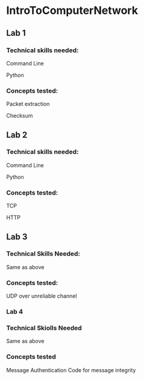 # IntroToComputerNetwork

## Lab 1
### Technical skills needed:
Command Line

Python

### Concepts tested:
Packet extraction

Checksum

## Lab 2
### Technical skills needed:
Command Line

Python

### Concepts tested:
TCP

HTTP

## Lab 3
### Technical Skills Needed:
Same as above

### Concepts tested:
UDP over unreliable channel

### Lab 4
### Technical Skiolls Needed
Same as above

### Concepts tested
Message Authentication Code for message integrity
